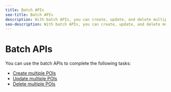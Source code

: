 ```yaml
---
title: Batch APIs
seo-title: Batch APIs
description: With batch APIs, you can create, update, and delete multiple POIs.
seo-description: With batch APIs, you can create, update, and delete multiple POIs.
---
```


# Batch APIs

You can use the batch APIs to complete the following tasks:

* [Create multiple POIs](help/places-rest-apis/api-usage/manage-pois/create-multiple-pois.md)
* [Update multiple POIs](help/places-rest-apis/api-usage/manage-pois/update-multiple-pois.md)
* [Delete multiple POIs](help/places-rest-apis/api-usage/manage-pois/delete-multiple-pois.md)
